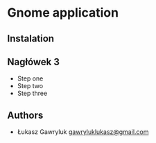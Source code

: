 Gnome application
===========================

Instalation
-------------------------

## Nagłówek 3

*   Step one
*   Step two
*   Step three

## Authors

*   Łukasz Gawryluk gawryluklukasz@gmail.com
